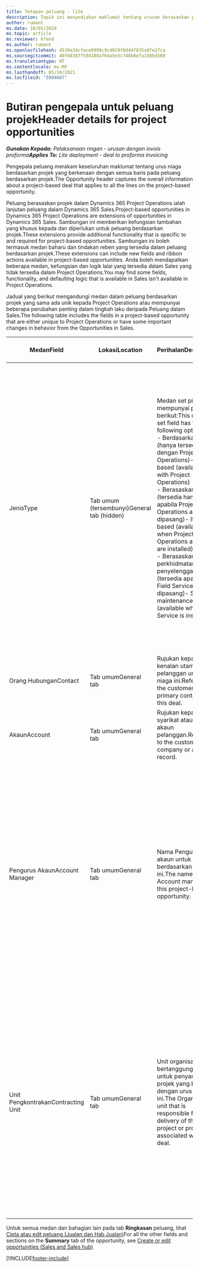 ```yaml
---
title: Tetapan peluang - lite
description: Topik ini menyediakan maklumat tentang urusan berasaskan projek dan baris peluang berasaskan projek.
author: rumant
ms.date: 10/01/2020
ms.topic: article
ms.reviewer: kfend
ms.author: rumant
ms.openlocfilehash: 4539a34cface9999c9cd029f8d44f835a8fe27ca
ms.sourcegitcommit: 40f68387f594180af64a5e5c748b6efa188bd300
ms.translationtype: HT
ms.contentlocale: ms-MY
ms.lasthandoff: 05/10/2021
ms.locfileid: "5994687"
---
```

# <a name="header-details-for-project-opportunities"></a><span data-ttu-id="076b1-103">Butiran pengepala untuk peluang projek</span><span class="sxs-lookup"><span data-stu-id="076b1-103">Header details for project opportunities</span></span>

<span data-ttu-id="076b1-104">_**Gunakan Kepada:** Pelaksanaan ringan - urusan dengan invois proforma_</span><span class="sxs-lookup"><span data-stu-id="076b1-104">_**Applies To:** Lite deployment - deal to proforma invoicing_</span></span>

<span data-ttu-id="076b1-105">Pengepala peluang merakam keseluruhan maklumat tentang urus niaga berdasarkan projek yang berkenaan dengan semua baris pada peluang berdasarkan projek.</span><span class="sxs-lookup"><span data-stu-id="076b1-105">The Opportunity header captures the overall information about a project-based deal that applies to all the lines on the project-based opportunity.</span></span>

<span data-ttu-id="076b1-106">Peluang berasaskan projek dalam Dynamics 365 Project Operations ialah lanjutan peluang dalam Dynamics 365 Sales.</span><span class="sxs-lookup"><span data-stu-id="076b1-106">Project-based opportunities in Dynamics 365 Project Operations are extensions of opportunities in Dynamics 365 Sales.</span></span> <span data-ttu-id="076b1-107">Sambungan ini memberikan kefungsian tambahan yang khusus kepada dan diperlukan untuk peluang berdasarkan projek.</span><span class="sxs-lookup"><span data-stu-id="076b1-107">These extensions provide additional functionality that is specific to and required for project-based opportunities.</span></span> <span data-ttu-id="076b1-108">Sambungan ini boleh termasuk medan baharu dan tindakan reben yang tersedia dalam peluang berdasarkan projek.</span><span class="sxs-lookup"><span data-stu-id="076b1-108">These extensions can include new fields and ribbon actions available in project-based opportunities.</span></span> <span data-ttu-id="076b1-109">Anda boleh mendapatkan beberapa medan, kefungsian dan logik lalai yang tersedia dalam Sales yang tidak tersedia dalam Project Operations.</span><span class="sxs-lookup"><span data-stu-id="076b1-109">You may find some fields, functionality, and defaulting logic that is available in Sales isn't available in Project Operations.</span></span>

<span data-ttu-id="076b1-110">Jadual yang berikut mengandungi medan dalam peluang berdasarkan projek yang sama ada unik kepada Project Operations atau mempunyai beberapa perubahan penting dalam tingkah laku daripada Peluang dalam Sales.</span><span class="sxs-lookup"><span data-stu-id="076b1-110">The following table includes the fields in a project-based opportunity that are either unique to Project Operations or have some important changes in behavior from the Opportunities in Sales.</span></span>

| <span data-ttu-id="076b1-111">**Medan**</span><span class="sxs-lookup"><span data-stu-id="076b1-111">**Field**</span></span> | <span data-ttu-id="076b1-112">**Lokasi**</span><span class="sxs-lookup"><span data-stu-id="076b1-112">**Location**</span></span> | <span data-ttu-id="076b1-113">**Perihalan**</span><span class="sxs-lookup"><span data-stu-id="076b1-113">**Description**</span></span> | <span data-ttu-id="076b1-114">**Kesan hiliran**</span><span class="sxs-lookup"><span data-stu-id="076b1-114">**Downstream impact**</span></span> |
| --- | --- | --- | --- |
| <span data-ttu-id="076b1-115">Jenis</span><span class="sxs-lookup"><span data-stu-id="076b1-115">Type</span></span> | <span data-ttu-id="076b1-116">Tab umum (tersembunyi)</span><span class="sxs-lookup"><span data-stu-id="076b1-116">General tab (hidden)</span></span> | <span data-ttu-id="076b1-117">Medan set pilihan ini mempunyai pilihan berikut:</span><span class="sxs-lookup"><span data-stu-id="076b1-117">This option set field has the following options:</span></span></br><span data-ttu-id="076b1-118">- Berdasarkan kerja (hanya tersedia dengan Project Operations)</span><span class="sxs-lookup"><span data-stu-id="076b1-118">- Work-based (available only with Project Operations)</span></span></br><span data-ttu-id="076b1-119">- Berasaskan item (tersedia hanya apabila Project Operations and Sales dipasang)</span><span class="sxs-lookup"><span data-stu-id="076b1-119">- Item-based (available only when Project Operations and Sales are installed)</span></span></br><span data-ttu-id="076b1-120">- Berasaskan perkhidmatan penyelenggaraan (tersedia apabila Field Service dipasang)</span><span class="sxs-lookup"><span data-stu-id="076b1-120">- Service maintenance-based (available when Field Service is installed)</span></span> | <span data-ttu-id="076b1-121">Apabila anda menggunakan Project Operations, nilai medan ini ditetapkan kepada **Berdasarkan kerja** secara automatik yang mengklasifikasikan Peluang sebagai berdasarkan projek.</span><span class="sxs-lookup"><span data-stu-id="076b1-121">When you use Project Operations, this field value is automatically set to **Work-based** which classifies the Opportunity as project-based.</span></span> <span data-ttu-id="076b1-122">Peluang seharusnya berdasarkan projek untuk mendayakan semua sambungan khusus projek dan kefungsian dalam proses jualan hiliran untuk urus niaga ini.</span><span class="sxs-lookup"><span data-stu-id="076b1-122">An Opportunity should be project-based to enable all project-specific extensions and functionality in the downstream sales process for this deal.</span></span> |
| <span data-ttu-id="076b1-123">Orang Hubungan</span><span class="sxs-lookup"><span data-stu-id="076b1-123">Contact</span></span> | <span data-ttu-id="076b1-124">Tab umum</span><span class="sxs-lookup"><span data-stu-id="076b1-124">General tab</span></span> | <span data-ttu-id="076b1-125">Rujukan kepada kenalan utama pelanggan untuk urus niaga ini.</span><span class="sxs-lookup"><span data-stu-id="076b1-125">Reference to the customer's primary contact for this deal.</span></span> | |
| <span data-ttu-id="076b1-126">Akaun</span><span class="sxs-lookup"><span data-stu-id="076b1-126">Account</span></span> | <span data-ttu-id="076b1-127">Tab umum</span><span class="sxs-lookup"><span data-stu-id="076b1-127">General tab</span></span> | <span data-ttu-id="076b1-128">Rujukan kepada syarikat atau rekod akaun pelanggan.</span><span class="sxs-lookup"><span data-stu-id="076b1-128">Reference to the customer's company or account record.</span></span> | |
| <span data-ttu-id="076b1-129">Pengurus Akaun</span><span class="sxs-lookup"><span data-stu-id="076b1-129">Account Manager</span></span> | <span data-ttu-id="076b1-130">Tab umum</span><span class="sxs-lookup"><span data-stu-id="076b1-130">General tab</span></span> | <span data-ttu-id="076b1-131">Nama Pengurus akaun untuk peluang berdasarkan projek ini.</span><span class="sxs-lookup"><span data-stu-id="076b1-131">The name of the Account manager for this project-based opportunity.</span></span> | <span data-ttu-id="076b1-132">Pengurus akaun bertanggungjawab untuk menguruskan perhubungan dengan pelanggan melalui pelengkapan projek ini.</span><span class="sxs-lookup"><span data-stu-id="076b1-132">The Account manager is responsible for managing the relationship with the customer through the completion of this project.</span></span> <span data-ttu-id="076b1-133">Berdasarkan sumber boleh ditempah yang terikat kepada Pengurus akaun, unit pengkontrakan dilalaikan.</span><span class="sxs-lookup"><span data-stu-id="076b1-133">Based on the bookable resource record tied to the Account manager, the contracting unit is defaulted.</span></span> |
| <span data-ttu-id="076b1-134">Unit Pengkontrakan</span><span class="sxs-lookup"><span data-stu-id="076b1-134">Contracting Unit</span></span> | <span data-ttu-id="076b1-135">Tab umum</span><span class="sxs-lookup"><span data-stu-id="076b1-135">General tab</span></span> | <span data-ttu-id="076b1-136">Unit organisasi yang bertanggungjawab untuk penyampaian projek yang berkaitan dengan urus niaga ini.</span><span class="sxs-lookup"><span data-stu-id="076b1-136">The Organization unit that is responsible for the delivery of the project or projects associated with this deal.</span></span> | <span data-ttu-id="076b1-137">Unit pengkontrakan ialah divisyen syarikat yang akan melengkapkan projek selepas urus niaga ditutup.</span><span class="sxs-lookup"><span data-stu-id="076b1-137">The contracting unit is the division of the company that will complete the project(s) after the deal is closed.</span></span> <span data-ttu-id="076b1-138">Setiap unit pengkontrakan mempunyai mata wang dan mata wang ini digunakan untuk melaporkan kos anggaran dan sebenar yang berlaku semasa projek.</span><span class="sxs-lookup"><span data-stu-id="076b1-138">Every contracting unit has a currency, and this currency is used to report estimated and actual costs incurred during the project.</span></span> |

<span data-ttu-id="076b1-139">Untuk semua medan dan bahagian lain pada tab **Ringkasan** peluang, lihat [Cipta atau edit peluang (Jualan dan Hab Jualan)](/dynamics365/sales-enterprise/create-edit-opportunity-sales)</span><span class="sxs-lookup"><span data-stu-id="076b1-139">For all the other fields and sections on the **Summary** tab of the opportunity, see [Create or edit opportunities (Sales and Sales hub)](/dynamics365/sales-enterprise/create-edit-opportunity-sales)</span></span>


[!INCLUDE[footer-include](../../includes/footer-banner.md)]
